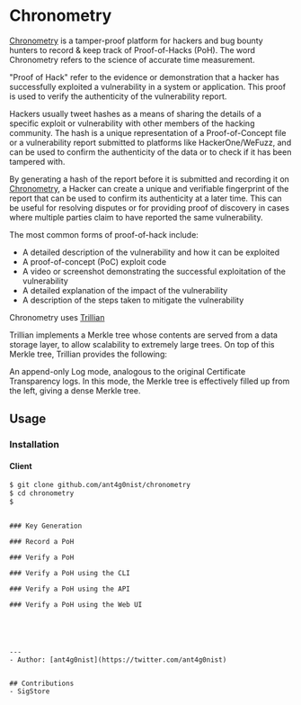 # Chronometry
[Chronometry](chronometry.io) is a tamper-proof platform for hackers and bug bounty hunters to record & keep track of Proof-of-Hacks (PoH). The word Chronometry refers to the science of accurate time measurement.

"Proof of Hack" refer to the evidence or demonstration that a hacker has successfully exploited a vulnerability in a system or application. This proof is used to verify the authenticity of the vulnerability report.

Hackers usually tweet hashes as a means of sharing the details of a specific exploit or vulnerability with other members of the hacking community. The hash is a unique representation of a Proof-of-Concept file or a vulnerability report submitted to platforms like HackerOne/WeFuzz, and can be used to confirm the authenticity of the data or to check if it has been tampered with. 

By generating a hash of the report before it is submitted and recording it on [Chronometry](chronometry.io), a Hacker can create a unique and verifiable fingerprint of the report that can be used to confirm its authenticity at a later time. This can be useful for resolving disputes or for providing proof of discovery in cases where multiple parties claim to have reported the same vulnerability.

The most common forms of proof-of-hack include:

- A detailed description of the vulnerability and how it can be exploited
- A proof-of-concept (PoC) exploit code
- A video or screenshot demonstrating the successful exploitation of the vulnerability
- A detailed explanation of the impact of the vulnerability
- A description of the steps taken to mitigate the vulnerability

Chronometry uses [Trillian](https://github.com/google/trillian)

Trillian implements a Merkle tree whose contents are served from a data storage layer, to allow scalability to extremely large trees. On top of this Merkle tree, Trillian provides the following:

An append-only Log mode, analogous to the original Certificate Transparency logs. In this mode, the Merkle tree is effectively filled up from the left, giving a dense Merkle tree.


## Usage
### Installation
#### Client
```sh
$ git clone github.com/ant4g0nist/chronometry
$ cd chronometry
$ 
```
```

### Key Generation

### Record a PoH

### Verify a PoH

### Verify a PoH using the CLI

### Verify a PoH using the API

### Verify a PoH using the Web UI





---
- Author: [ant4g0nist](https://twitter.com/ant4g0nist)


## Contributions
- SigStore